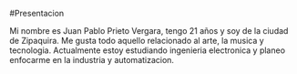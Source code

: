 #Presentacion

Mi nombre es Juan Pablo Prieto Vergara, tengo 21 años y soy de la ciudad de Zipaquira. Me gusta todo aquello relacionado al arte, la musica y tecnologia. Actualmente estoy estudiando ingenieria electronica y planeo enfocarme en la industria y automatizacion.
